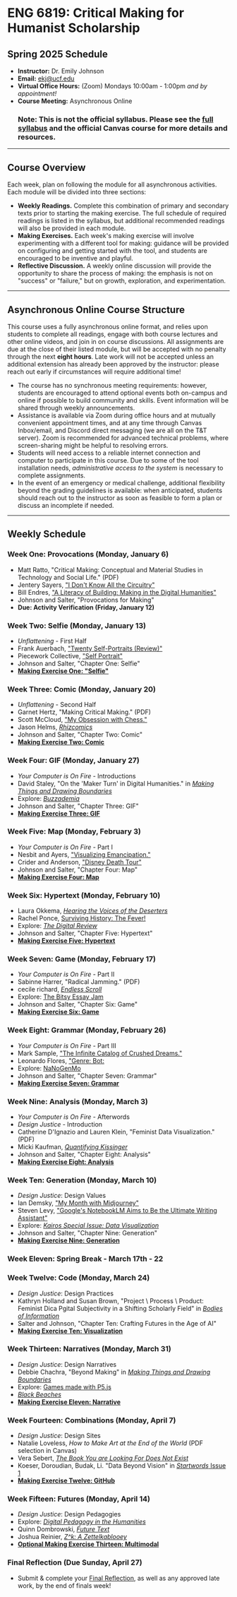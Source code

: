 # ENG 6819: Critical Making for Humanist Scholarship
## Spring 2025 Schedule

- **Instructor:** Dr. Emily Johnson
- **Email:** ekj@ucf.edu
- **Virtual Office Hours:** (Zoom) Mondays 10:00am -  1:00pm *and by appointment!*
- **Course Meeting:** Asynchronous Online
  ### Note: This is not the official syllabus. Please see the [full syllabus](https://ucf.simplesyllabus.com/doc/a52r1teu2/Spring-2025-ENG-6819-0W60-CRITICAL-MAKING-FOR-HUMANIST?mode=view) and the official Canvas course for more details and resources.
---

## Course Overview
Each week, plan on following the module for all asynchronous activities. Each module will be divided into three sections:

- **Weekly Readings.** Complete this combination of primary and secondary texts prior to starting the making exercise. The full schedule of required readings is listed in the syllabus, but additional recommended readings will also be provided in each module.
- **Making Exercises.** Each week's making exercise will involve experimenting with a different tool for making: guidance will be provided on configuring and getting started with the tool, and students are encouraged to be inventive and playful.
- **Reflective Discussion.** A weekly online discussion will provide the opportunity to share the process of making: the emphasis is not on "success" or "failure," but on growth, exploration, and experimentation.

---

## Asynchronous Online Course Structure

This course uses a fully asynchronous online format, and relies upon students to complete all readings, engage with both course lectures and other online videos, and join in on course discussions. All assignments are due at the close of their listed module, but will be accepted with no penalty through the next **eight hours**. Late work will not be accepted unless an additional extension has already been approved by the instructor: please reach out early if circumstances will require additional time!

- The course has no synchronous meeting requirements: however, students are encouraged to attend optional events both on-campus and online if possible to build community and skills. Event information will be shared through weekly announcements.
- Assistance is  available via Zoom during office hours and at mutually convenient appointment times, and at any time through Canvas Inbox/email, and Discord direct messaging (we are all on the T&T server). Zoom is recommended for advanced technical problems, where screen-sharing might be helpful to resolving errors.
- Students will need access to a reliable internet connection and computer to participate in this course. Due to some of the tool installation needs, *administrative access to the system* is necessary to complete assignments.
- In the event of an emergency or medical challenge, additional flexibility beyond the grading guidelines is available: when anticipated, students should reach out to the instructor as soon as feasible to form a plan or discuss an incomplete if needed.

---

## Weekly Schedule

### Week One: Provocations (Monday, January 6)

- Matt Ratto, "Critical Making: Conceptual and Material Studies in Technology and Social Life." (PDF)
- Jentery Sayers, ["I Don't Know All the Circuitry"](https://dhdebates.gc.cuny.edu/read/untitled-aa1769f2-6c55-485a-81af-ea82cce86966/section/7d8fca82-c6ca-480f-bf17-1df4a2cdb577)
- Bill Endres, ["A Literacy of Building: Making in the Digital Humanities"](https://dhdebates.gc.cuny.edu/read/untitled-aa1769f2-6c55-485a-81af-ea82cce86966/section/2acf33b9-ac0f-4411-8e8f-552bb711e87c#ch04)
- Johnson and Salter, "Provocations for Making"
- **Due: Activity Verification (Friday, January 12)**

### Week Two: Selfie (Monday, January 13)

- *Unflattening* - First Half
- Frank Auerbach, ["Twenty Self-Portraits (Review)"](https://www.theguardian.com/artanddesign/2023/apr/14/frank-auerbach-twenty-self-portraits-review-hazlitt-holland-hibbert-london)
- Piecework Collective, ["Self Portrait"](https://pieceworkcollective.com/2018/)
- Johnson and Salter, "Chapter One: Selfie"
- **[Making Exercise One: "Selfie"](exercises/one_selfie)**

### Week Three: Comic (Monday, January 20)

- *Unflattening* - Second Half
- Garnet Hertz, "Making Critical Making." (PDF)
- Scott McCloud, ["My Obsession with Chess."](https://scottmccloud.com/1-webcomics/chess/chess.html)
- Jason Helms, [*Rhizcomics*](https://www.digitalrhetoriccollaborative.org/rhizcomics/)
- Johnson and Salter, "Chapter Two: Comic"
- **[Making Exercise Two: Comic](exercises/two_comic)**

### Week Four: GIF (Monday, January 27)

- *Your Computer is On Fire* - Introductions
- David Staley, "On the 'Maker Turn' in Digital Humanities." in [*Making Things and Drawing Boundaries*](https://dhdebates.gc.cuny.edu/projects/making-things-and-drawing-boundaries)
- Explore: [*Buzzademia*](http://hyperrhiz.io/hyperrhiz21/)
- Johnson and Salter, "Chapter Three: GIF" 
- **[Making Exercise Three: GIF](exercises/three_gifs)**

### Week Five: Map (Monday, February 3)

- *Your Computer is On Fire* - Part I
- Nesbit and Ayers, ["Visualizing Emancipation."](https://dsl.richmond.edu/emancipation/)
- Crider and Anderson, ["Disney Death Tour"](https://kairos.technorhetoric.net/23.2/topoi/crider-anderson/index.html)
- Johnson and Salter, "Chapter Four: Map"
- **[Making Exercise Four: Map](exercises/four_maps)**

### Week Six: Hypertext (Monday, February 10)

- Laura Okkema, [*Hearing the Voices of the Deserters*](https://stars.library.ucf.edu/etd/6361/)
- Rachel Ponce, [Surviving History: The Fever!](http://theappendix.net/special/the-fever)
- Explore: [*The Digital Review*](https://thedigitalreview.com/)
- Johnson and Salter, "Chapter Five: Hypertext"
- **[Making Exercise Five: Hypertext](exercises/five_hypertext)**
  
### Week Seven: Game (Monday, February 17)

- *Your Computer is On Fire* - Part II
- Sabinne Harrer, "Radical Jamming." (PDF)
- cecile richard, [*Endless Scroll*](https://haraiva.itch.io/endless-scroll)
- Explore: [The Bitsy Essay Jam](https://itch.io/jam/the-bitsy-essay-jam/entries)
- Johnson and Salter, "Chapter Six: Game"
- **[Making Exercise Six: Game](exercises/six_game)**

### Week Eight: Grammar (Monday, February 26)

- *Your Computer is On Fire* - Part III
- Mark Sample, ["The Infinite Catalog of Crushed Dreams."](https://fugitivetexts.net/pandemicdreams/)
- Leonardo Flores, ["Genre: Bot:](https://iloveepoetry.org/?p=5427)
- Explore: [NaNoGenMo](https://nanogenmo.github.io/)
- Johnson and Salter, "Chapter Seven: Grammar"
- **[Making Exercise Seven: Grammar](exercises/seven_generator)**

### Week Nine: Analysis (Monday, March 3)

- *Your Computer is On Fire* - Afterwords
- *Design Justice* - Introduction
- Catherine D'Ignazio and Lauren Klein, "Feminist Data Visualization." (PDF)
- Micki Kaufman, [*Quantifying Kissinger*](https://blog.quantifyingkissinger.com/)
- Johnson and Salter, "Chapter Eight: Analysis"
- **[Making Exercise Eight: Analysis](exercises/eight_analysis)**

### Week Ten: Generation (Monday, March 10) 

- *Design Justice*: Design Values
- Ian Demsky, ["My Month with Midjourney"](https://electronicbookreview.com/essay/my-month-with-midjourney/)
- Steven Levy, ["Google's NotebookLM Aims to Be the Ultimate Writing Assistant"](https://www.wired.com/story/googles-notebooklm-ai-ultimate-writing-assistant/)
- Explore: [*Kairos Special Issue: Data Visualization*](https://kairos.technorhetoric.net/25.1/index.html)
- Johnson and Salter, "Chapter Nine: Generation"
- **[Making Exercise Nine: Generation](exercises/nine_generation)**

### Week Eleven: Spring Break - March 17th - 22

### Week Twelve: Code (Monday, March 24)

- *Design Justice*: Design Practices
- Kathryn Holland and Susan Brown, "Project \ Process \ Product: Feminist Dica Pgital Subjectivity in a Shifting Scholarly Field" in [*Bodies of Information*](https://dhdebates.gc.cuny.edu/projects/bodies-of-information)
- Salter and Johnson, "Chapter Ten: Crafting Futures in the Age of AI"
- **[Making Exercise Ten: Visualization](exercises/ten_visualization)**

### Week Thirteen: Narratives (Monday, March 31)

- *Design Justice*: Design Narratives
- Debbie Chachra, "Beyond Making" in [*Making Things and Drawing Boundaries*](https://dhdebates.gc.cuny.edu/projects/making-things-and-drawing-boundaries)
- Explore: [Games made with P5.js](https://itch.io/games/made-with-p5js)
- [*Black Beaches*](https://arij.net/investigations/black-beaches-en/)
- **[Making Exercise Eleven: Narrative](exercises/eleven_narrative)**
  
### Week Fourteen: Combinations (Monday, April 7)

- *Design Justice*: Design Sites
- Natalie Loveless, *How to Make Art at the End of the World* (PDF selection in Canvas)
- Vera Sebert, [*The Book You are Looking For Does Not Exist*](https://the-book-you-are-looking-for-does-not-exist.xyz/)
- Koeser, Doroudian, Budak, Li. "Data Beyond Vision" in [*Startwords* Issue 1](https://startwords.cdh.princeton.edu/)
- **[Making Exercise Twelve: GitHub](exercises/twelve_github)**

### Week Fifteen: Futures (Monday, April 14)

- *Design Justice*: Design Pedagogies
- Explore: [*Digital Pedagogy in the Humanities*](https://digitalpedagogy.hcommons.org/)
- Quinn Dombrowski, [*Future Text*](https://quinndombrowski.com/textiles/future-text/)
- Joshua Reinier, [*Z^k: A Zettelkablooey*](https://thedigitalreview.com/issue03/zk/index.html)
- **[Optional Making Exercise Thirteen: Multimodal](exercises/thirteen_multimodal)**

### Final Reflection (Due Sunday, April 27)

- Submit & complete your [Final Reflection](exercises/reflection.md), as well as any approved late work, by the end of finals week!

